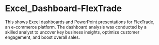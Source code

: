 # Excel_Dashboard-FlexTrade
This shows Excel dashboards and PowerPoint presentations for FlexTrade, an e-commerce platform. The dashboard analysis was conducted by a skilled analyst to uncover key business insights, optimize customer engagement, and boost overall sales.
